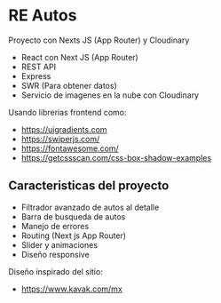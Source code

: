 # RE Autos
Proyecto con Nexts JS (App Router) y Cloudinary

- React con Next JS (App Router)
- REST API
- Express
- SWR (Para obtener datos)
- Servicio de imagenes en la nube con Cloudinary

Usando librerias frontend como:

- https://uigradients.com
- https://swiperjs.com/
- https://fontawesome.com/
- https://getcssscan.com/css-box-shadow-examples

## Caracteristicas del proyecto

- Filtrador avanzado de autos al detalle
- Barra de busqueda de autos
- Manejo de errores
- Routing (Next js App Router)
- Slider y animaciones
- Diseño responsive

Diseño inspirado del sitio:

- https://www.kavak.com/mx